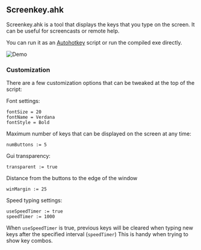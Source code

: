 ## Screenkey.ahk

Screenkey.ahk is a tool that displays the keys that you type on the screen.
It can be useful for screencasts or remote help.

You can run it as an [Autohotkey](http://www.autohotkey.com/) script or run the compiled exe directly.

![Demo](https://github.com/mihaifm/screenkey.ahk/raw/master/screenshot.png)

### Customization

There are a few customization options that can be tweaked at the top of the script:

Font settings:

    fontSize = 20
    fontName = Verdana
    fontStyle = Bold

Maximum number of keys that can be displayed on the screen at any time:

    numButtons := 5

Gui transparency:

    transparent := true

Distance from the buttons to the edge of the window
    
    winMargin := 25

Speed typing settings:

    useSpeedTimer := true
    speedTimer := 1000

When `useSpeedTimer` is true, previous keys will be cleared when typing new keys after the specified interval (`speedTimer`)
This is handy when trying to show key combos.


